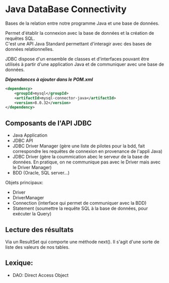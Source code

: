 # Java DataBase Connectivity

Bases de la relation entre notre programme Java et une base de données.

Permet d'établir la connexion avec la base de données et la création de requêtes SQL.  
C'est une API Java Standard permettant d'interagir avec des bases de données relationnelles.

JDBC dispose d'un ensemble de classes et d'interfaces pouvant être utilisés à partir d'une application Java et de communiquer avec une base de données.

***Dépendances à ajouter dans le POM.xml***
```xml
<dependency>    
    <groupId>mysql</groupId>    
    <artifactId>mysql-connector-java</artifactId>    
    <version>8.0.32</version>
</dependency>
```

## Composants de l'API JDBC

- Java Application
- JDBC API
- JDBC Driver Manager (gère une liste de pilotes pour la bdd, fait correspondre les requêtes de connexion en provenance de l'appli Java)
- JDBC Driver (gère la coummication abec le serveur de la base de données. En pratique, on ne communique pas avec le Driver mais avec le Driver Manager)
- BDD (Oracle, SQL server...)


Objets principaux:
- Driver
- DriverManager
- Connection (interface qui permet de communiquer avec la BDD)
- Statement (soumettre la requête SQL à la base de données, pour exécuter la Query)


## Lecture des résultats

Via un ResultSet qui comporte une méthode next(). Il s'agit d'une sorte de liste des valeurs de nos tables. 






## Lexique:

- DAO: Direct Access Object